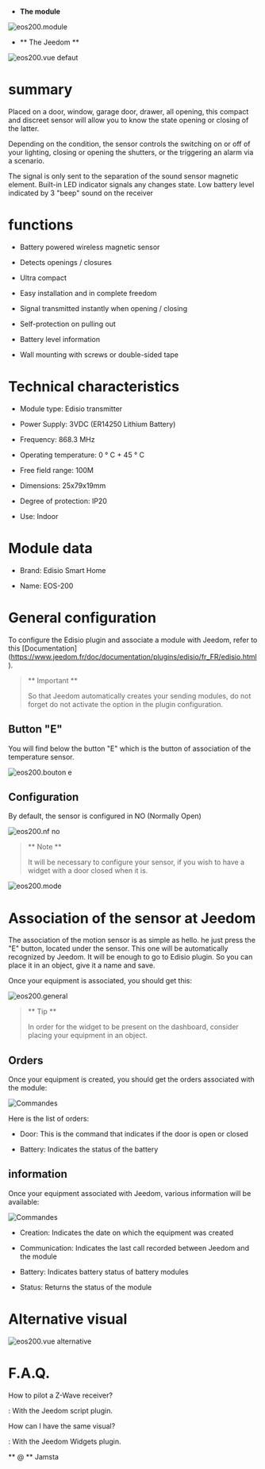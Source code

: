 -   **The module**

![eos200.module](../images/eos200/eos200.module.jpg)

-   ** The Jeedom **

![eos200.vue defaut](../images/eos200/eos200.vue-defaut.jpg)

summary
======

Placed on a door, window, garage door, drawer, all opening, this
compact and discreet sensor will allow you to know the state
opening or closing of the latter.

Depending on the condition, the sensor controls the switching on or off of your
lighting, closing or opening the shutters, or the
triggering an alarm via a scenario.

The signal is only sent to the separation of the sound sensor
magnetic element. Built-in LED indicator signals any changes
state. Low battery level indicated by 3 "beep" sound on the
receiver

functions
=========

-   Battery powered wireless magnetic sensor

-   Detects openings / closures

-   Ultra compact

-   Easy installation and in complete freedom

-   Signal transmitted instantly when opening / closing

-   Self-protection on pulling out

-   Battery level information

-   Wall mounting with screws or double-sided tape

Technical characteristics
===========================

-   Module type: Edisio transmitter

-   Power Supply: 3VDC (ER14250 Lithium Battery)

-   Frequency: 868.3 MHz

-   Operating temperature: 0 ° C + 45 ° C

-   Free field range: 100M

-   Dimensions: 25x79x19mm

-   Degree of protection: IP20

-   Use: Indoor

Module data
=================

-   Brand: Edisio Smart Home

-   Name: EOS-200

General configuration
======================

To configure the Edisio plugin and associate a module with Jeedom,
refer to this
[Documentation] (https://www.jeedom.fr/doc/documentation/plugins/edisio/fr_FR/edisio.html).

> ** Important **
>
> So that Jeedom automatically creates your sending modules, do not forget
> do not activate the option in the plugin configuration.

Button "E"
----------

You will find below the button "E" which is the button of association of the
temperature sensor.

![eos200.bouton e](../images/eos200/eos200.bouton-e.jpg)

Configuration
-------------

By default, the sensor is configured in NO (Normally Open)

![eos200.nf no](../images/eos200/eos200.nf-no.jpg)

> ** Note **
>
> It will be necessary to configure your sensor, if you wish to have a
> widget with a door closed when it is.

![eos200.mode](../images/eos200/eos200.mode.jpg)

Association of the sensor at Jeedom
===============================

The association of the motion sensor is as simple as hello. he
just press the "E" button, located under the sensor. This one will be
automatically recognized by Jeedom. It will be enough to go to
Edisio plugin. So you can place it in an object, give it a
name and save.

Once your equipment is associated, you should get this:

![eos200.general](../images/eos200/eos200.general.jpg)

> ** Tip **
>
> In order for the widget to be present on the dashboard, consider placing
> your equipment in an object.

Orders
---------

Once your equipment is created, you should get the orders
associated with the module:

![Commandes](../images/eos200/eos200.commandes.jpg)

Here is the list of orders:

-   Door: This is the command that indicates if the door is open or
    closed

-   Battery: Indicates the status of the battery

information
------------

Once your equipment associated with Jeedom, various information will be
available:

![Commandes](../images/eos200/eos200.informations.jpg)

-   Creation: Indicates the date on which the equipment was created

-   Communication: Indicates the last call recorded between
    Jeedom and the module

-   Battery: Indicates battery status of battery modules

-   Status: Returns the status of the module

Alternative visual
=================

![eos200.vue alternative](../images/eos200/eos200.vue-alternative.jpg)

F.A.Q.
======

How to pilot a Z-Wave receiver?

: With the Jeedom script plugin.

How can I have the same visual?

: With the Jeedom Widgets plugin.

** @ ** Jamsta

